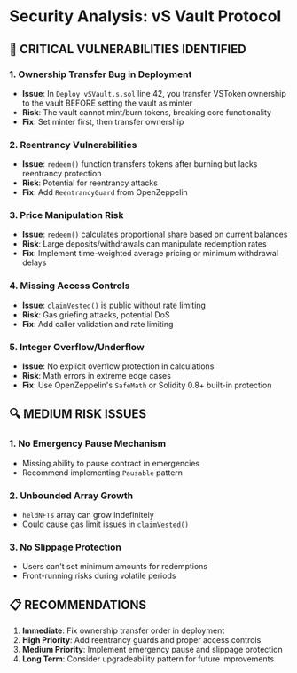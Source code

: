 # Security Analysis: vS Vault Protocol

## 🚨 CRITICAL VULNERABILITIES IDENTIFIED

### 1. **Ownership Transfer Bug in Deployment**
- **Issue**: In `Deploy_vSVault.s.sol` line 42, you transfer VSToken ownership to the vault BEFORE setting the vault as minter
- **Risk**: The vault cannot mint/burn tokens, breaking core functionality
- **Fix**: Set minter first, then transfer ownership

### 2. **Reentrancy Vulnerabilities**
- **Issue**: `redeem()` function transfers tokens after burning but lacks reentrancy protection
- **Risk**: Potential for reentrancy attacks
- **Fix**: Add `ReentrancyGuard` from OpenZeppelin

### 3. **Price Manipulation Risk**
- **Issue**: `redeem()` calculates proportional share based on current balances
- **Risk**: Large deposits/withdrawals can manipulate redemption rates
- **Fix**: Implement time-weighted average pricing or minimum withdrawal delays

### 4. **Missing Access Controls**
- **Issue**: `claimVested()` is public without rate limiting
- **Risk**: Gas griefing attacks, potential DoS
- **Fix**: Add caller validation and rate limiting

### 5. **Integer Overflow/Underflow**
- **Issue**: No explicit overflow protection in calculations
- **Risk**: Math errors in extreme edge cases
- **Fix**: Use OpenZeppelin's `SafeMath` or Solidity 0.8+ built-in protection

## 🔍 MEDIUM RISK ISSUES

### 1. **No Emergency Pause Mechanism**
- Missing ability to pause contract in emergencies
- Recommend implementing `Pausable` pattern

### 2. **Unbounded Array Growth**
- `heldNFTs` array can grow indefinitely
- Could cause gas limit issues in `claimVested()`

### 3. **No Slippage Protection**
- Users can't set minimum amounts for redemptions
- Front-running risks during volatile periods

## 📋 RECOMMENDATIONS

1. **Immediate**: Fix ownership transfer order in deployment
2. **High Priority**: Add reentrancy guards and proper access controls
3. **Medium Priority**: Implement emergency pause and slippage protection
4. **Long Term**: Consider upgradeability pattern for future improvements 